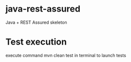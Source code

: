 # java-rest-assured
Java + REST Assured skeleton

# Test execution
execute command mvn clean test in terminal to launch tests
